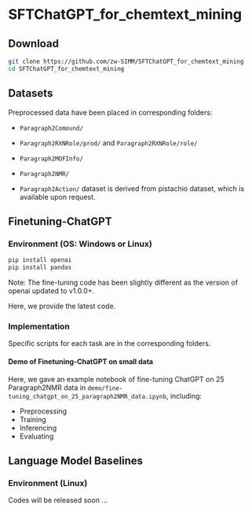 # SFTChatGPT_for_chemtext_mining

## Download
```bash
git clone https://github.com/zw-SIMM/SFTChatGPT_for_chemtext_mining
cd SFTChatGPT_for_chemtext_mining
```

## Datasets

Preprocessed data have been placed in corresponding folders:

- ```Paragraph2Comound/```

- ```Paragraph2RXNRole/prod/``` and ```Paragraph2RXNRole/role/```

- ```Paragraph2MOFInfo/```

- ```Paragraph2NMR/```

- ```Paragraph2Action/``` dataset is derived from pistachio dataset, which is available upon request.

## Finetuning-ChatGPT

### Environment (OS: Windows or Linux)

```bash
pip install openai
pip install pandas
```
Note: The fine-tuning code has been slightly different as the version of openai updated to v1.0.0+.

Here, we provide the latest code.

### Implementation

Specific scripts  for each task are in the corresponding folders.

####  Demo of Finetuning-ChatGPT on small data

Here, we gave an example notebook of fine-tuning ChatGPT on 25 Paragraph2NMR data in ```demo/fine-tuning_chatgpt_on_25_paragraph2NMR_data.ipynb```, including:

 - Preprocessing
 - Training
 - Inferencing
 - Evaluating

## Language Model Baselines

### Environment (Linux)

Codes will be released soon ...

